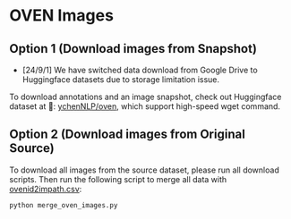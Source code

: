 # OVEN Images

## Option 1 (Download images from Snapshot)
- [24/9/1] We have switched data download from Google Drive to Huggingface datasets due to storage limitation issue.
  
To download annotations and an image snapshot, check out Huggingface dataset at 🤗: [ychenNLP/oven](https://huggingface.co/datasets/ychenNLP/oven), which support high-speed wget command.

## Option 2 (Download images from Original Source)
To download all images from the source dataset, please run all download scripts. Then run the following script to merge all data with [ovenid2impath.csv](https://forms.gle/SbWLfbexhQV9w2H26):
```python
python merge_oven_images.py
```
